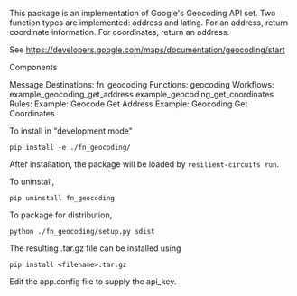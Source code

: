 This package is an implementation of Google's Geocoding API set. 
Two function types are implemented: address and latlng. 
For an address, return coordinate information. 
For coordinates, return an address.

See https://developers.google.com/maps/documentation/geocoding/start

Components

   Message Destinations:
     fn_geocoding
   Functions:
     geocoding
   Workflows:
     example_geocoding_get_address
     example_geocoding_get_coordinates
   Rules:
     Example: Geocode Get Address
     Example: Geocoding Get Coordinates

To install in "development mode"

    pip install -e ./fn_geocoding/

After installation, the package will be loaded by `resilient-circuits run`.


To uninstall,

    pip uninstall fn_geocoding


To package for distribution,

    python ./fn_geocoding/setup.py sdist

The resulting .tar.gz file can be installed using

    pip install <filename>.tar.gz
    
Edit the app.config file to supply the api_key. 
